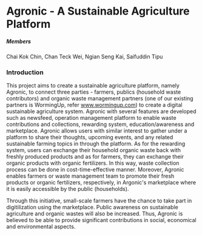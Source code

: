 # Agronic - A Sustainable Agriculture Platform

##### Members
Chai Kok Chin, Chan Teck Wei, Ngian Seng Kai, Saifuddin Tipu

### Introduction
This project aims to create a sustainable agriculture platform, namely Agronic, to connect three parties - farmers, publics (household waste contributors) and organic waste management partners (one of our existing partners is WormingUp, refer www.wormingup.com) to create a digital sustainable agriculture system. Agronic with several features are developed such as newsfeed, operation management platform to enable waste contributions and collections, rewarding system, education/awareness and marketplace. Agronic allows users with similar interest to gather under a platform to share their thoughts, upcoming events, and any related sustainable farming topics in through the platform. As for the rewarding system, users can exchange their household organic waste back with freshly produced products and as for farmers, they can exchange their organic products with organic fertilizers. In this way, waste collection process can be done in cost-time-effective manner. Moreover, Agronic enables farmers or waste management team to promote their fresh products or organic fertilizers, respectively, in Argonic's marketplace where it is easily accessible by the public (households).

  Through this initiative, small-scale farmers have the chance to take part in digitilization using the marketplace. Public awareness on sustainable agriculture and organic wastes will also be increased. Thus, Agronic is believed to be able to provide significant contributions in social, economical and environmental aspects.
